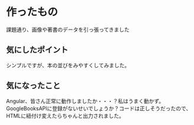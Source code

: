 # 作ったもの

課題通り、画像や著書のデータを引っ張ってきました

## 気にしたポイント

シンプルですが、本の並びをみやすくしてみました。

## 気になったこと
Angular、皆さん正常に動作しましたか・・・？私はうまく動かず。GoogleBooksAPIに登録がないせいでしょうか？コードは正しそうだったので、HTMLに紐付け変えたらちゃんと出力されました。
